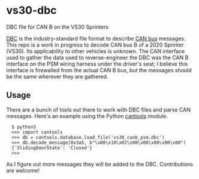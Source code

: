 # vs30-dbc
DBC file for CAN B on the VS30 Sprinters

[DBC](https://docs.openvehicles.com/en/latest/components/vehicle_dbc/docs/dbc-primer.html) is the industry-standard file format to describe [CAN bus](https://en.wikipedia.org/wiki/CAN_bus) messages. This repo is a work in progress to decode CAN bus B of a 2020 Sprinter (VS30). Its applicability to other vehicles is unknown.
The CAN interface used to gather the data used to reverse-engineer the DBC was the CAN B interface on the PSM wiring harness under the driver's seat; I believe this interface is firewalled from the actual CAN B bus, but the messages should be the same wherever they are gathered.

## Usage

There are a bunch of tools out there to work with DBC files and parse CAN messages. Here's an example using the Python [cantools](https://pypi.org/project/cantools/) module.
```
  $ python3
  >>> import cantools
  >>> db = cantools.database.load_file('vs30_canb_psm.dbc')
  >>> db.decode_message(0x3a5, b"\x00\x10\x01\x00\x00\x00\x00\x00")
  {'SlidingDoorState': 'Closed'}
  >>>
```

As I figure out more messages they will be added to the DBC. Contributions are welcome!
